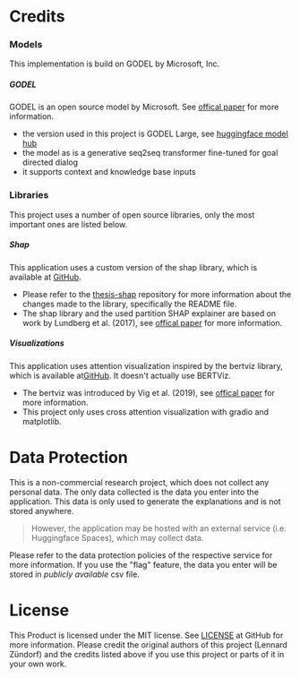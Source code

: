 # Credits

### Models
This implementation is build on GODEL by Microsoft, Inc.

##### GODEL
GODEL is an open source model by Microsoft. See [offical paper](https://arxiv.org/abs/2206.11309) for more information.

- the version used in this project is GODEL Large, see [huggingface model hub](https://huggingface.co/microsoft/GODEL-v1_1-large-seq2seq?text=Hey+my+name+is+Thomas%21+How+are+you%3F)
- the model as is a generative seq2seq transformer fine-tuned for goal directed dialog
- it supports context and knowledge base inputs

### Libraries
This project uses a number of open source libraries, only the most important ones are listed below.

##### Shap
This application uses a custom version of the shap library, which is available at [GitHub](https://github.com/shap/shap).

- Please refer to the [thesis-shap](https://github.com/LennardZuendorf/thesis-custom-shap) repository for more information about the changes made to the library, specifically the README file.
- The shap library and the used partition SHAP explainer are based on work by Lundberg et al. (2017), see [offical paper](https://arxiv.org/pdf/1705.07874.pdf) for more information.

##### Visualizations
This application uses attention visualization inspired by the bertviz library, which is available at[GitHub](https://github.com/jessevig/bertviz). It doesn't actually use BERTViz.

- The bertviz was introduced by Vig et al. (2019), see [offical paper](https://arxiv.org/pdf/1906.05714.pdf) for more information.
- This project only uses cross attention visualization with gradio and matplotlib.


# Data Protection
This is a non-commercial research project, which does not collect any personal data. The only data collected is the data you enter into the application. This data is only used to generate the explanations and is not stored anywhere.

> However, the application may be hosted with an external service (i.e. Huggingface Spaces), which may collect data.

Please refer to the data protection policies of the respective service for more information. If you use the "flag" feature, the data you enter will be stored in *publicly available* csv file.


# License
This Product is licensed under the MIT license. See [LICENSE](https://github.com/LennardZuendorf/thesis-webapp/blob/main/LICENSE.md) at GitHub for more information.
Please credit the original authors of this project (Lennard Zündorf) and the credits listed above if you use this project or parts of it in your own work.
